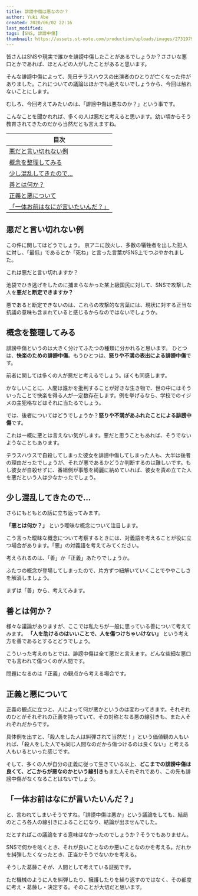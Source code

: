 ```yaml
---
title: 誹謗中傷は悪なのか？
author: Yuki Abe
created: 2020/06/02 22:16
last_modified: 
tags: [SNS, 誹謗中傷]
thumbnail: https://assets.st-note.com/production/uploads/images/27319793/rectangle_large_type_2_f27c546b9fd2c56b40ae6a976eb407bd.jpeg
---
```


皆さんはSNSや現実で誰かを誹謗中傷したことがあるでしょうか？ささいな悪口とかであれば、ほとんどの人がしたことがあると思います。

そんな誹謗中傷によって、先日テラスハウスの出演者のひとりが亡くなった件がありました。これについての議論はほかでも絶えないでしょうから、今回は触れないことにします。

むしろ、今回考えてみたいのは、「誹謗中傷は悪なのか？」という事です。

こんなことを聞かれれば、多くの人は悪だと考えると思います。幼い頃からそう教育されてきたのだから当然だとも言えますね。

| 目次 |
| ------ |
| [悪だと言い切れない例](#悪だと言い切れない例) |
| [概念を整理してみる](#概念を整理してみる) |
| [少し混乱してきたので…](#少し混乱してきたので…) |
| [善とは何か？](#善とは何か？) |
| [正義と悪について](#正義と悪について) |
| [「一体お前はなにが言いたいんだ？」](#「一体お前はなにが言いたいんだ？」) |


## 悪だと言い切れない例
この件に関してはどうでしょう。
京アニに放火し、多数の犠牲者を出した犯人に対し、「最低」であるとか「死ね」と言った言葉がSNS上でつぶやかれました。

これは悪だと言い切れますか？

池袋でひき逃げをしたのに捕まらなかった某上級国民に対して、SNSで攻撃した人を**悪だと断定できますか？**

悪であると断定できないのは、これらの攻撃的な言葉には、現状に対する正当な抗議の意味も含まれていると感じるからなのではないでしょうか。

## 概念を整理してみる

誹謗中傷というのは大きく分けてふたつの種類に分かれると思います。
ひとつは、**快楽のための誹謗中傷**。もうひとつは、**怒りや不満の表出による誹謗中傷**です。

前者に関しては多くの人が悪だと考えるでしょう。ぼくも同感します。

かなしいことに、人間は誰かを批判することが好きな生き物で、世の中にはそういったことで快楽を得る人が一定数存在します。例を挙げるなら、学校でのイジメの主犯格などはそれに当たるでしょう。

では、後者についてはどうでしょうか？**怒りや不満があふれたことによる誹謗中傷**です。

これは一概に悪とは言えない気がします。悪だと思うこともあれば、そうでないようなこともあります。

テラスハウスで自殺してしまった彼女を誹謗中傷してしまった人も、大半は後者の理由だったでしょうが、それが悪であるかどうか判断するのは難しいです。もし彼女が自殺せずに、番組側が事態を綺麗に納めていれば、彼女を責め立てた人を悪だという人は少なかったでしょう。

## 少し混乱してきたので…

さらにもともとの話に立ち返ってみます。

**「悪とは何か？」** という曖昧な概念について注目します。

こう言った曖昧な概念について考察するときには、対義語を考えることが役に立つ場合があります。「悪」の対義語を考えてみてください。

考えられるのは、「善」か「正義」あたりでしょうか。

ふたつの概念が登場してしまったので、片方ずつ紐解いていくことでややこしさを解消しましょう。

まずは「善」から、考えてみます。

## 善とは何か？

様々な議論がありますが、ここでは私たちが一般に思っている善について考えてみます。 **「人を助けるのはいいことで、人を傷つけちゃいけない」** という考え方を善であるとするとどうでしょう。

こういった考えのもとでは、誹謗中傷は全て悪だと言えます。どんな些細な悪口でも言われて傷つくのが人間です。

問題になるのは「正義」の観点から考える場合です。

## 正義と悪について

正義の観点に立つと、人によって何が悪かというのは変わってきます。それぞれのひとがそれぞれの正義を持っていて、その対称となる悪の線引きも、また人それぞれだからです。

具体例を出すと、「殺人をした人は糾弾されて当然だ！」という価値観の人もいれば、「殺人をした人でも同じ人間なのだから傷つけるのは良くない」と考える人もいるといった感じです。

そして、多くの人が自分の正義に従って生きている以上、**どこまでの誹謗中傷は良くて、どこからが悪なのかという線引き**もまた人それぞれであり、この先も誹謗中傷がなくなることはないでしょう。

## 「一体お前はなにが言いたいんだ？」

と、言われてしまいそうですね。「誹謗中傷は悪か」という議論をしても、結局のところ各人の線引きによることになり、結論が出ませんでした。

だとすればこの議論をする意味はなかったのでしょうか？そうでもありません。

SNSで何かを呟くとき、それが良いことなのか悪いことなのかを考える。だれかを糾弾したくなったとき、正当かそうでないかを考える。

そうした葛藤こそが、人間として考えている証拠です。

ただ機械のように人を糾弾したり、擁護したりを繰り返すのではなく、その都度に考え・葛藤し・決定する。そのことが大切だと思います。


